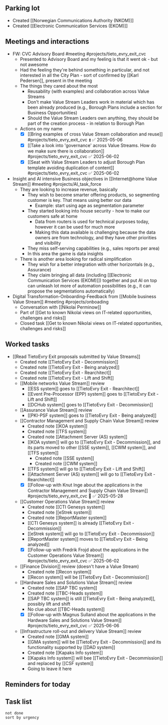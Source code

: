 ## Parking lot
* Created [[Norwegian Communications Authority (NKOM)]]
* Created [[Electronic Communication Services (EKOM)]]
## Meetings and interactions
* FW: CVC Advisory Board #meeting  #projects/tieto_evry_exit_cvc 
	* Presented to Advisory Board and my feeling is that it went ok - but not awesome
	* Had the feeling they're behind something in particular, and not interested in all the City Plan - sort of confirmed by [[Karl Pedersen]], present in the meeting
	* The things they cared about the most
		* Reusability (with examples) and collaboration across Value Streams
		* Don't make Value Stream Leaders work in material which has been already produced (e.g., Borough Plans include a section for Business Opportunities)
		* Should the Value Stream Leaders own anything, they should be part of the creation process - in relation to Borough Plan
	* Actions on my name
		* [x] [[Bring examples of cross Value Stream collaboration and reuse]] #projects/tieto_evry_exit_cvc ⏫ ✅ 2025-05-06
		* [x] [[Take a look into 'governance' across Value Streams. How do we make sure there is collaboration]] #projects/tieto_evry_exit_cvc ✅ 2025-06-02
		* [x] [[Seat with Value Stream Leaders to adjust Borough Plan template avoiding duplication of content]] #projects/tieto_evry_exit_cvc ✅ 2025-06-02
* Insight and AI intensive Business objectives in [[Internet@home Value Stream]] #meeting  #projects/AI_task_force 
	* They are looking to increase revenue, basically
		* They wish to become smarter offering products, so segmenting customer is key. That means using better our data
			* Example: start using age as segmentation parameter
		* They started looking into house security - how to make our customers safe at home
			* Data from routers is used for technical purposes today, however it can be used for much more
			* Making this data available is challenging because the data owners are from technology, and they have other priorities and visibility
		* They miss self-serving capabilities (e.g., sales reports per area)
		* In this area the game is data insights
	* There is another area looking for radical simplification
		* They wish for a better integration with other horizontals (e.g., Assurance)
		* They claim bringing all data (including [[Electronic Communication Services (EKOM)]]) together and put AI on top can unleash lot more of automation possibilities (e.g., it can propose the segmentations automatically)
* Digital Transformation-Onboarding-Feedback from [[Mobile business Value Stream]] #meeting  #projects/onboading 
	* Conversation with [[Nikolai Perminow]]
	* Part of [[Get to known Nikolai views on IT-related opportunities, challenges and risks]]
	* Closed task [[Get to known Nikolai views on IT-related opportunities, challenges and risks]]

## Worked tasks
* [[Read TietoEvry Exit proposals submitted by Value Streams]]
	* Created note [[TietoEvry Exit - Decommission]]
	* Created note [[TietoEvry Exit - Being analyzed]]
	* Created note [[TietoEvry Exit - Rearchitect]]
	* Created note [[TietoEvry Exit - Lift and Shift]]
	* [[Mobile networks Value Stream]] review
		* [[ESS system]] goes to [[TietoEvry Exit - Rearchitect]]
		* [[Event Pre-Processor (EPP) system]] goes to [[TietoEvry Exit - Lift and Shift]]
		* [[DCHub system]] goes to [[TietoEvry Exit - Decommission]]
	* [[Assurance Value Stream]] review
		* [[PKI-PSF system]] goes to [[TietoEvry Exit - Being analyzed]]
	* [[Contractor Management and Supply Chain Value Stream]] review
		* Created note [[KOA system]]
		* Created note [[TFS system]]
		* Created note [[Attachment Server (AS) system]]
		* [[KOA system]] will go to [[TietoEvry Exit - Decommission]], and its parts moved to other [[SSE system]], [[CWM system]], and [[TFS system]]
			* Created note [[SSE system]]
			* Created note [[CWM system]]
		* [[TFS system]] will go to [[TietoEvry Exit - Lift and Shift]]
		* [[Attachment Server (AS) system]]  will go to [[TietoEvry Exit - Rearchitect]]
		* [x] [[Follow-up with Knut Inge about the applications in the Contractor Management and Supply Chain Value Stream]] #projects/tieto_evry_exit_cvc 🔼 ✅ 2025-05-28
	* [[Customer Operations Value Stream]] review
		* Created note [[CTI Genesys system]]
		* Created note [[eStrek system]]
		* Created note [[ReportMaster system]]
		* [[CTI Genesys system]] is already [[TietoEvry Exit - Decommission]]
		* [[eStrek system]] will go to [[TietoEvry Exit - Decommission]]
		* [[ReportMaster system]] moves to [[TietoEvry Exit - Being analyzed]]
		* [x] [[Follow-up with Fredrik Frojd about the applications in the Customer Operations Value Stream]] #projects/tieto_evry_exit_cvc ✅ 2025-06-02
	* [[Finance Division]] review (doesn't have a Value Stream)
		* Created note [[Recon system]]
		* [[Recon system]] will be [[TietoEvry Exit - Decommission]]
	* [[Hardware Sales and Solutions Value Stream]] review
		* Created note [[SAP TBC system]]
		* Created note [[TBC-Heads system]]
		* [[SAP TBC system]] is still [[TietoEvry Exit - Being analyzed]], possibly lift and shift
		* No clue about [[TBC-Heads system]]
		* [x] [[Follow-up with Magnus Sulland about the applications in the Hardware Sales and Solutions Value Stream]] #projects/tieto_evry_exit_cvc ✅ 2025-06-06
	* [[Infrastructure roll-out and delivery Value Stream]] review
		* Created note [[GMA system]]
		* [[GMA system]] will be [[TietoEvry Exit - Decommission]] and its functionality supported by [[DAD system]]
		* Created note [[Kapaks Info system]]
		* [[Kapaks Info system]] will bee [[TietoEvry Exit - Decommission]] and replaced by [[CSF system]]
		* Going to leave it here
## Reminders for today

## Task list
```tasks
not done 
sort by urgency
```

